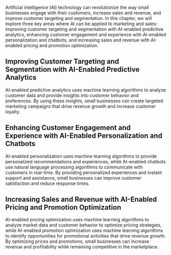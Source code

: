 

Artificial intelligence (AI) technology can revolutionize the way small businesses engage with their customers, increase sales and revenue, and improve customer targeting and segmentation. In this chapter, we will explore three key areas where AI can be applied to marketing and sales: improving customer targeting and segmentation with AI-enabled predictive analytics, enhancing customer engagement and experience with AI-enabled personalization and chatbots, and increasing sales and revenue with AI-enabled pricing and promotion optimization.

Improving Customer Targeting and Segmentation with AI-Enabled Predictive Analytics
----------------------------------------------------------------------------------

AI-enabled predictive analytics uses machine learning algorithms to analyze customer data and provide insights into customer behavior and preferences. By using these insights, small businesses can create targeted marketing campaigns that drive revenue growth and increase customer loyalty.

Enhancing Customer Engagement and Experience with AI-Enabled Personalization and Chatbots
-----------------------------------------------------------------------------------------

AI-enabled personalization uses machine learning algorithms to provide personalized recommendations and experiences, while AI-enabled chatbots use natural language processing algorithms to communicate with customers in real-time. By providing personalized experiences and instant support and assistance, small businesses can improve customer satisfaction and reduce response times.

Increasing Sales and Revenue with AI-Enabled Pricing and Promotion Optimization
-------------------------------------------------------------------------------

AI-enabled pricing optimization uses machine learning algorithms to analyze market data and customer behavior to optimize pricing strategies, while AI-enabled promotion optimization uses machine learning algorithms to identify opportunities for promotional activities that drive revenue growth. By optimizing prices and promotions, small businesses can increase revenue and profitability while remaining competitive in the marketplace.
